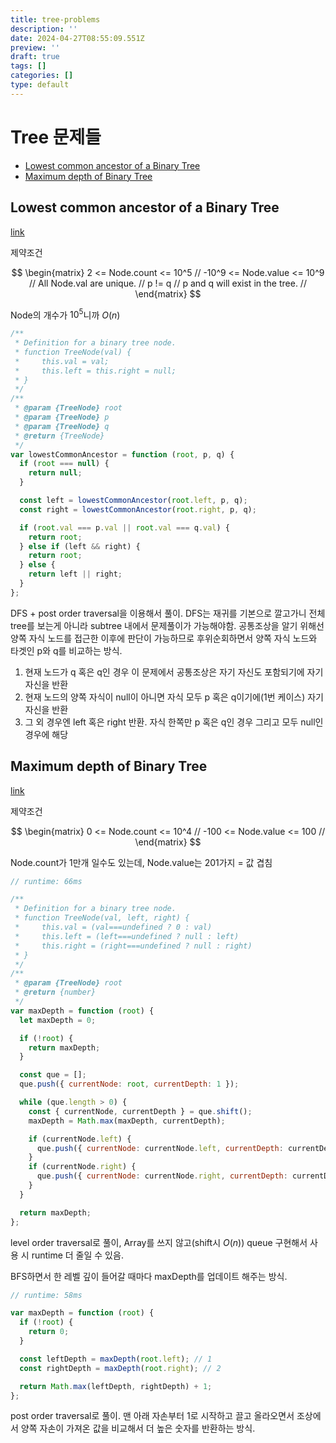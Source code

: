 ```yaml
---
title: tree-problems
description: ''
date: 2024-04-27T08:55:09.551Z
preview: ''
draft: true
tags: []
categories: []
type: default
---
```


# Tree 문제들

<!-- START doctoc generated TOC please keep comment here to allow auto update -->
<!-- DON'T EDIT THIS SECTION, INSTEAD RE-RUN doctoc TO UPDATE -->

- [Lowest common ancestor of a Binary Tree](#lowest-common-ancestor-of-a-binary-tree)
- [Maximum depth of Binary Tree](#maximum-depth-of-binary-tree)

<!-- END doctoc generated TOC please keep comment here to allow auto update -->

## Lowest common ancestor of a Binary Tree

[link](https://leetcode.com/problems/lowest-common-ancestor-of-a-binary-tree/description/)

제약조건

$$
\begin{matrix}
2 <= Node.count <= 10^5 //
-10^9 <= Node.value <= 10^9 //
All Node.val are unique. //
p != q //
p and q will exist in the tree. //
\end{matrix}
$$

Node의 개수가 $10^5$니까 $O(n)$

```js
/**
 * Definition for a binary tree node.
 * function TreeNode(val) {
 *     this.val = val;
 *     this.left = this.right = null;
 * }
 */
/**
 * @param {TreeNode} root
 * @param {TreeNode} p
 * @param {TreeNode} q
 * @return {TreeNode}
 */
var lowestCommonAncestor = function (root, p, q) {
  if (root === null) {
    return null;
  }

  const left = lowestCommonAncestor(root.left, p, q);
  const right = lowestCommonAncestor(root.right, p, q);

  if (root.val === p.val || root.val === q.val) {
    return root;
  } else if (left && right) {
    return root;
  } else {
    return left || right;
  }
};
```

DFS + post order traversal을 이용해서 풀이.
DFS는 재귀를 기본으로 깔고가니 전체 tree를 보는게 아니라 subtree 내에서 문제풀이가 가능해야함.
공통조상을 알기 위해선 양쪽 자식 노드를 접근한 이후에 판단이 가능하므로 후위순회하면서 양쪽 자식 노드와 타겟인 p와 q를 비교하는 방식.

1. 현재 노드가 q 혹은 q인 경우 이 문제에서 공통조상은 자기 자신도 포함되기에 자기자신을 반환
2. 현재 노드의 양쪽 자식이 null이 아니면 자식 모두 p 혹은 q이기에(1번 케이스) 자기자신을 반환
3. 그 외 경우엔 left 혹은 right 반환. 자식 한쪽만 p 혹은 q인 경우 그리고 모두 null인 경우에 해당

## Maximum depth of Binary Tree

[link](https://leetcode.com/problems/maximum-depth-of-binary-tree/description/)

제약조건

$$
\begin{matrix}
0 <= Node.count <= 10^4 //
-100 <= Node.value <= 100 //
\end{matrix}
$$

Node.count가 1만개 일수도 있는데, Node.value는 201가지 = 값 겹침

```js
// runtime: 66ms

/**
 * Definition for a binary tree node.
 * function TreeNode(val, left, right) {
 *     this.val = (val===undefined ? 0 : val)
 *     this.left = (left===undefined ? null : left)
 *     this.right = (right===undefined ? null : right)
 * }
 */
/**
 * @param {TreeNode} root
 * @return {number}
 */
var maxDepth = function (root) {
  let maxDepth = 0;

  if (!root) {
    return maxDepth;
  }

  const que = [];
  que.push({ currentNode: root, currentDepth: 1 });

  while (que.length > 0) {
    const { currentNode, currentDepth } = que.shift();
    maxDepth = Math.max(maxDepth, currentDepth);

    if (currentNode.left) {
      que.push({ currentNode: currentNode.left, currentDepth: currentDepth + 1 });
    }
    if (currentNode.right) {
      que.push({ currentNode: currentNode.right, currentDepth: currentDepth + 1 });
    }
  }

  return maxDepth;
};
```

level order traversal로 풀이, Array를 쓰지 않고(shift시 $O(n)$) queue 구현해서 사용 시 runtime 더 줄일 수 있음.

BFS하면서 한 레벨 깊이 들어갈 때마다 maxDepth를 업데이트 해주는 방식.

```js
// runtime: 58ms

var maxDepth = function (root) {
  if (!root) {
    return 0;
  }

  const leftDepth = maxDepth(root.left); // 1
  const rightDepth = maxDepth(root.right); // 2

  return Math.max(leftDepth, rightDepth) + 1;
};
```

post order traversal로 풀이. 맨 아래 자손부터 1로 시작하고 끌고 올라오면서 조상에서 양쪽 자손이 가져온 값을 비교해서 더 높은 숫자를 반환하는 방식.
